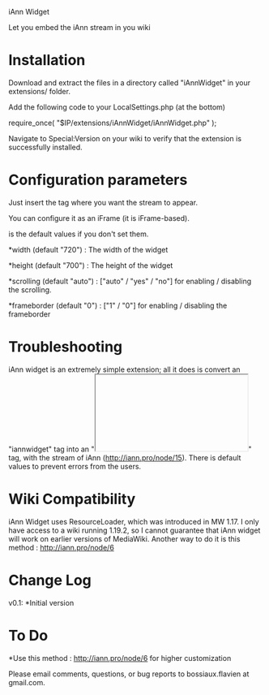 iAnn Widget

Let you embed the iAnn stream in you wiki


Installation
============

Download and extract the files in a directory called "iAnnWidget" in your extensions/ folder.

Add the following code to your LocalSettings.php (at the bottom)

  require_once( "$IP/extensions/iAnnWidget/iAnnWidget.php" );

Navigate to Special:Version on your wiki to verify that the extension is successfully installed.


Configuration parameters
========================

Just insert the <iannwidget/> tag where you want the stream to appear.

You can configure it as an iFrame (it is iFrame-based).

<iannwidget width="720" height="700" scrolling="auto" frameborder="0" /> is the default values if you don't set them.

*width  (default "720") : The width of the widget

*height (default "700") : The height of the widget

*scrolling (default "auto") : ["auto" / "yes" / "no"] for enabling / disabling the scrolling.

*frameborder (default "0") : ["1" / "0"] for enabling / disabling the frameborder


Troubleshooting
===============

iAnn widget is an extremely simple extension; all it does is convert an "iannwidget" tag into an "<iframe></iframe>" tag, with the stream of iAnn (http://iann.pro/node/15).
There is default values to prevent errors from the users.


Wiki Compatibility
==================

iAnn Widget uses ResourceLoader, which was introduced in MW 1.17. I only have access to a wiki running 1.19.2, so I cannot guarantee that iAnn widget will work on earlier versions of MediaWiki.
Another way to do it is this method : http://iann.pro/node/6


Change Log
==========

v0.1:
*Initial version


To Do
=====

*Use this method : http://iann.pro/node/6 for higher customization


Please email comments, questions, or bug reports to bossiaux.flavien at gmail.com.
